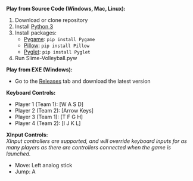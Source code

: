 **Play from Source Code (Windows, Mac, Linux):**
1. Download or clone repository
2. Install [Python 3](https://www.python.org/downloads/)
3. Install packages:
    - [Pygame](https://www.pygame.org/wiki/GettingStarted/): ```pip install Pygame```
    - [Pillow](https://pypi.org/project/Pillow/): ```pip install Pillow```
    - [Pyglet](https://pyglet.readthedocs.io/en/pyglet-1.3-maintenance/programming_guide/installation.html): ```pip install Pyglet```
4. Run Slime-Volleyball.pyw

**Play from EXE (Windows):**
- Go to the [Releases](https://github.com/cdleveille/Slime-Volleyball/releases) tab and download the latest version

**Keyboard Controls:**
- Player 1 (Team 1): [W A S D]  
- Player 2 (Team 2): [Arrow Keys]  
- Player 3 (Team 1): [T F G H]  
- Player 4 (Team 2): [I J K L]  

**XInput Controls:**  
*XInput controllers are supported, and will override keyboard inputs for as many players as there are controllers connected when the game is launched.*  
- Move: Left analog stick  
- Jump: A  

